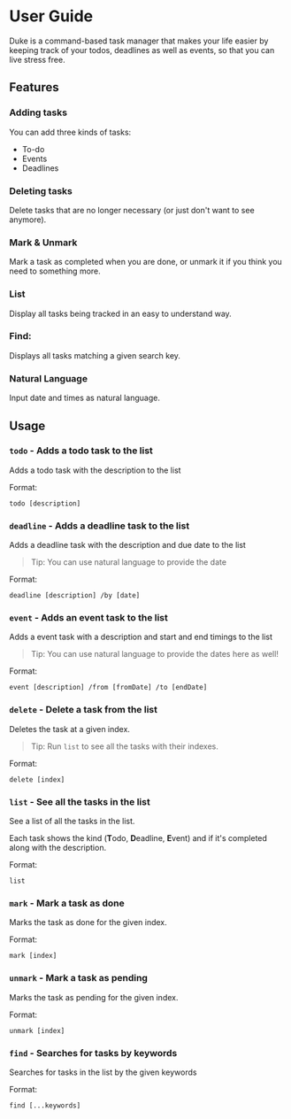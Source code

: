 # User Guide

Duke is a command-based task manager that makes your life easier 
by keeping track of your todos, deadlines as well as events, so that
you can live stress free.


## Features

### Adding tasks

You can add three kinds of tasks:
* To-do
* Events
* Deadlines

### Deleting tasks

Delete tasks that are no longer necessary (or just don't want to see anymore).

### Mark & Unmark

Mark a task as completed when you are done, or unmark it if you think you need to something more.

### List

Display all tasks being tracked in an easy to understand way.

### Find:

Displays all tasks matching a given search key.

### Natural Language
Input date and times as natural language.

## Usage

### `todo` - Adds a todo task to the list

Adds a todo task with the description to the list

Format:

`todo [description]`

### `deadline` - Adds a deadline task to the list

Adds a deadline task with the description and due date to the list

> Tip: You can use natural language to provide the date

Format:

`deadline [description] /by [date]`


### `event` - Adds an event task to the list

Adds a event task with a description and start and end timings to the 
list

> Tip: You can use natural language to provide the dates here as well!

Format:

`event [description] /from [fromDate] /to [endDate]`

### `delete` - Delete a task from the list

Deletes the task at a given index.

> Tip: Run `list` to see all the tasks with their indexes.

Format:

`delete [index]`


### `list` - See all the tasks in the list

See a list of all the tasks in the list.

Each task shows the kind (**T**odo, **D**eadline,  **E**vent) and if it's completed along with the description.

Format:

`list`

### `mark` - Mark a task as done

Marks the task as done for the given index.

Format:

`mark [index]`

### `unmark` - Mark a task as pending

Marks the task as pending for the given index.

Format:

`unmark [index]`


### `find` - Searches for tasks by keywords

Searches for tasks in the list by the 
given keywords

Format:

`find [...keywords]`